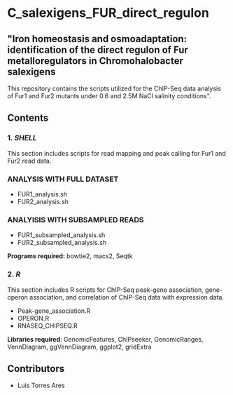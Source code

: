 # C_salexigens_FUR_direct_regulon
## "Iron homeostasis and osmoadaptation: identification of the direct regulon of Fur metalloregulators in Chromohalobacter salexigens
This repository contains the scripts utilized for the ChIP-Seq data analysis of Fur1 and Fur2 mutants under 0.6 and 2.5M NaCl salinity conditions".

## Contents

### 1. *SHELL*
This section includes scripts for read mapping and peak calling for Fur1 and Fur2 read data.

### ANALYSIS WITH FULL DATASET
- FUR1_analysis.sh
- FUR2_analysis.sh
### ANALYISIS WITH SUBSAMPLED READS
- FUR1_subsampled_analysis.sh
- FUR2_subsampled_analysis.sh

**Programs required:** bowtie2, macs2, Seqtk

### 2. *R*
This section includes R scripts for ChIP-Seq peak-gene association, gene-operon association, and correlation of ChIP-Seq data with expression data.

- Peak-gene_association.R
- OPERON.R
- RNASEQ_CHIPSEQ.R

**Libraries required**: GenomicFeatures, ChIPseeker, GenomicRanges, VennDiagram, ggVennDiagram, ggplot2, gridExtra

## Contributors
- Luis Torres Ares






